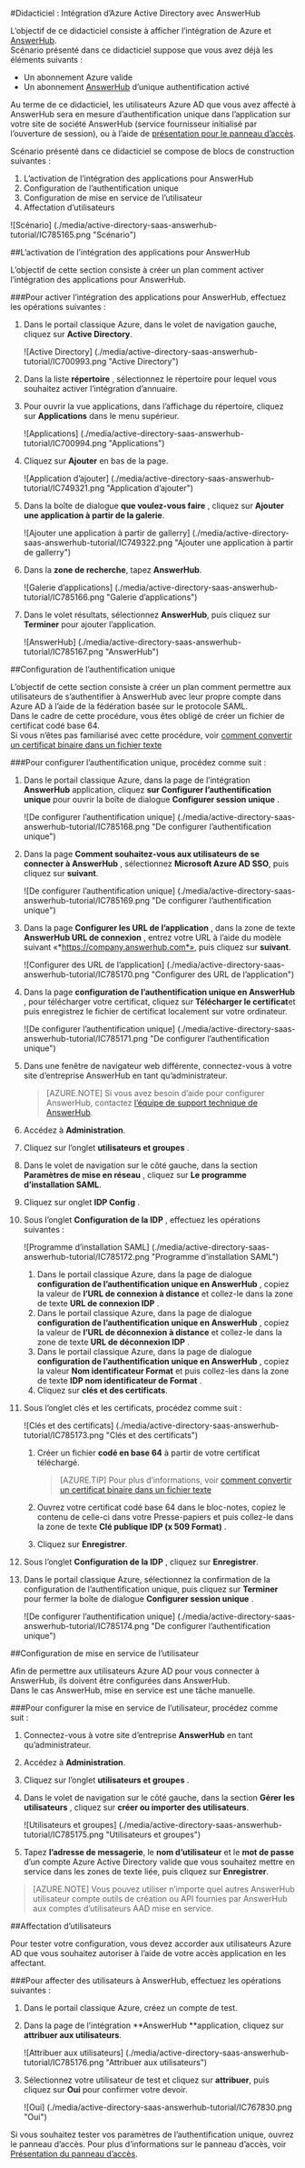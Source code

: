 <properties 
    pageTitle="Didacticiel : Intégration d’Azure Active Directory avec AnswerHub | Microsoft Azure" 
    description="Découvrez comment utiliser AnswerHub avec Azure Active Directory pour activer l’authentification unique, la mise en service automatisé et bien plus encore !" 
    services="active-directory" 
    authors="jeevansd"  
    documentationCenter="na" 
    manager="femila"/>
<tags 
    ms.service="active-directory" 
    ms.devlang="na" 
    ms.topic="article" 
    ms.tgt_pltfrm="na" 
    ms.workload="identity" 
    ms.date="10/10/2016" 
    ms.author="jeedes" />

#<a name="tutorial-azure-active-directory-integration-with-answerhub"></a>Didacticiel : Intégration d’Azure Active Directory avec AnswerHub

L’objectif de ce didacticiel consiste à afficher l’intégration de Azure et [AnswerHub](http://www.dzonesoftware.com/products/answerhub-question-answer-software).  
Scénario présenté dans ce didacticiel suppose que vous avez déjà les éléments suivants :

-   Un abonnement Azure valide
-   Un abonnement [AnswerHub](http://www.dzonesoftware.com/products/answerhub-question-answer-software) d’unique authentification activé

Au terme de ce didacticiel, les utilisateurs Azure AD que vous avez affecté à AnswerHub sera en mesure d’authentification unique dans l’application sur votre site de société AnswerHub (service fournisseur initialisé par l’ouverture de session), ou à l’aide de [présentation pour le panneau d’accès](active-directory-saas-access-panel-introduction.md).

Scénario présenté dans ce didacticiel se compose de blocs de construction suivantes :

1.  L’activation de l’intégration des applications pour AnswerHub
2.  Configuration de l’authentification unique
3.  Configuration de mise en service de l’utilisateur
4.  Affectation d’utilisateurs

![Scénario] (./media/active-directory-saas-answerhub-tutorial/IC785165.png "Scénario")

##<a name="enabling-the-application-integration-for-answerhub"></a>L’activation de l’intégration des applications pour AnswerHub

L’objectif de cette section consiste à créer un plan comment activer l’intégration des applications pour AnswerHub.

###<a name="to-enable-the-application-integration-for-answerhub-perform-the-following-steps"></a>Pour activer l’intégration des applications pour AnswerHub, effectuez les opérations suivantes :

1.  Dans le portail classique Azure, dans le volet de navigation gauche, cliquez sur **Active Directory**.

    ![Active Directory] (./media/active-directory-saas-answerhub-tutorial/IC700993.png "Active Directory")

2.  Dans la liste **répertoire** , sélectionnez le répertoire pour lequel vous souhaitez activer l’intégration d’annuaire.

3.  Pour ouvrir la vue applications, dans l’affichage du répertoire, cliquez sur **Applications** dans le menu supérieur.

    ![Applications] (./media/active-directory-saas-answerhub-tutorial/IC700994.png "Applications")

4.  Cliquez sur **Ajouter** en bas de la page.

    ![Application d’ajouter] (./media/active-directory-saas-answerhub-tutorial/IC749321.png "Application d’ajouter")

5.  Dans la boîte de dialogue **que voulez-vous faire** , cliquez sur **Ajouter une application à partir de la galerie**.

    ![Ajouter une application à partir de gallerry] (./media/active-directory-saas-answerhub-tutorial/IC749322.png "Ajouter une application à partir de gallerry")

6.  Dans la **zone de recherche**, tapez **AnswerHub**.

    ![Galerie d’applications] (./media/active-directory-saas-answerhub-tutorial/IC785166.png "Galerie d’applications")

7.  Dans le volet résultats, sélectionnez **AnswerHub**, puis cliquez sur **Terminer** pour ajouter l’application.

    ![AnswerHub] (./media/active-directory-saas-answerhub-tutorial/IC785167.png "AnswerHub")

##<a name="configuring-single-sign-on"></a>Configuration de l’authentification unique

L’objectif de cette section consiste à créer un plan comment permettre aux utilisateurs de s’authentifier à AnswerHub avec leur propre compte dans Azure AD à l’aide de la fédération basée sur le protocole SAML.  
Dans le cadre de cette procédure, vous êtes obligé de créer un fichier de certificat codé base 64.  
Si vous n’êtes pas familiarisé avec cette procédure, voir [comment convertir un certificat binaire dans un fichier texte](http://youtu.be/PlgrzUZ-Y1o)

###<a name="to-configure-single-sign-on-perform-the-following-steps"></a>Pour configurer l’authentification unique, procédez comme suit :

1.  Dans le portail classique Azure, dans la page de l’intégration **AnswerHub** application, cliquez **sur Configurer l’authentification unique** pour ouvrir la boîte de dialogue **Configurer session unique** .

    ![De configurer l’authentification unique] (./media/active-directory-saas-answerhub-tutorial/IC785168.png "De configurer l’authentification unique")

2.  Dans la page **Comment souhaitez-vous aux utilisateurs de se connecter à AnswerHub** , sélectionnez **Microsoft Azure AD SSO**, puis cliquez sur **suivant**.

    ![De configurer l’authentification unique] (./media/active-directory-saas-answerhub-tutorial/IC785169.png "De configurer l’authentification unique")

3.  Dans la page **Configurer les URL de l’application** , dans la zone de texte **AnswerHub URL de connexion** , entrez votre URL à l’aide du modèle suivant «*https://company.answerhub.com*», puis cliquez sur **suivant**.

    ![Configurer des URL de l’application] (./media/active-directory-saas-answerhub-tutorial/IC785170.png "Configurer des URL de l’application")

4.  Dans la page **configuration de l’authentification unique en AnswerHub** , pour télécharger votre certificat, cliquez sur **Télécharger le certificat**et puis enregistrez le fichier de certificat localement sur votre ordinateur.

    ![De configurer l’authentification unique] (./media/active-directory-saas-answerhub-tutorial/IC785171.png "De configurer l’authentification unique")

5.  Dans une fenêtre de navigateur web différente, connectez-vous à votre site d’entreprise AnswerHub en tant qu’administrateur.
    >[AZURE.NOTE] Si vous avez besoin d’aide pour configurer AnswerHub, contactez [l’équipe de support technique de AnswerHub](mailto:success@answerhub.com. ).








6.  Accédez à **Administration**.

7.  Cliquez sur l’onglet **utilisateurs et groupes** .

8.  Dans le volet de navigation sur le côté gauche, dans la section **Paramètres de mise en réseau** , cliquez sur **Le programme d’installation SAML**.

9.  Cliquez sur onglet **IDP Config** .

10. Sous l’onglet **Configuration de la IDP** , effectuez les opérations suivantes :

    ![Programme d’installation SAML] (./media/active-directory-saas-answerhub-tutorial/IC785172.png "Programme d’installation SAML")

    1.  Dans le portail classique Azure, dans la page de dialogue **configuration de l’authentification unique en AnswerHub** , copiez la valeur de **l’URL de connexion à distance** et collez-le dans la zone de texte **URL de connexion IDP** .
    2.  Dans le portail classique Azure, dans la page de dialogue **configuration de l’authentification unique en AnswerHub** , copiez la valeur de **l’URL de déconnexion à distance** et collez-le dans la zone de texte **URL de déconnexion IDP** .
    3.  Dans le portail classique Azure, dans la page de dialogue **configuration de l’authentification unique en AnswerHub** , copiez la valeur **Nom identificateur Format** et puis collez-les dans la zone de texte **IDP nom identificateur de Format** .
    4.  Cliquez sur **clés et des certificats**.

11. Sous l’onglet clés et les certificats, procédez comme suit :

    ![Clés et des certificats] (./media/active-directory-saas-answerhub-tutorial/IC785173.png "Clés et des certificats")

    1.  Créer un fichier **codé en base 64** à partir de votre certificat téléchargé.  

        >[AZURE.TIP] Pour plus d’informations, voir [comment convertir un certificat binaire dans un fichier texte](http://youtu.be/PlgrzUZ-Y1o)

    2.  Ouvrez votre certificat codé base 64 dans le bloc-notes, copiez le contenu de celle-ci dans votre Presse-papiers et puis collez-le dans la zone de texte **Clé publique IDP (x 509 Format)** .
    3.  Cliquez sur **Enregistrer**.

12. Sous l’onglet **Configuration de la IDP** , cliquez sur **Enregistrer**.

13. Dans le portail classique Azure, sélectionnez la confirmation de la configuration de l’authentification unique, puis cliquez sur **Terminer** pour fermer la boîte de dialogue **Configurer session unique** .

    ![De configurer l’authentification unique] (./media/active-directory-saas-answerhub-tutorial/IC785174.png "De configurer l’authentification unique")

##<a name="configuring-user-provisioning"></a>Configuration de mise en service de l’utilisateur

Afin de permettre aux utilisateurs Azure AD pour vous connecter à AnswerHub, ils doivent être configurées dans AnswerHub.  
Dans le cas AnswerHub, mise en service est une tâche manuelle.

###<a name="to-configure-user-provisioning-perform-the-following-steps"></a>Pour configurer la mise en service de l’utilisateur, procédez comme suit :

1.  Connectez-vous à votre site d’entreprise **AnswerHub** en tant qu’administrateur.

2.  Accédez à **Administration**.

3.  Cliquez sur l’onglet **utilisateurs et groupes** .

4.  Dans le volet de navigation sur le côté gauche, dans la section **Gérer les utilisateurs** , cliquez sur **créer ou importer des utilisateurs**.

    ![Utilisateurs et groupes] (./media/active-directory-saas-answerhub-tutorial/IC785175.png "Utilisateurs et groupes")

5.  Tapez **l’adresse de messagerie**, le **nom d’utilisateur** et le **mot de passe** d’un compte Azure Active Directory valide que vous souhaitez mettre en service dans les zones de texte liée, puis cliquez sur **Enregistrer**.

>[AZURE.NOTE] Vous pouvez utiliser n’importe quel autres AnswerHub utilisateur compte outils de création ou API fournies par AnswerHub aux comptes d’utilisateurs AAD mise en service.

##<a name="assigning-users"></a>Affectation d’utilisateurs

Pour tester votre configuration, vous devez accorder aux utilisateurs Azure AD que vous souhaitez autoriser à l’aide de votre accès application en les affectant.

###<a name="to-assign-users-to-answerhub-perform-the-following-steps"></a>Pour affecter des utilisateurs à AnswerHub, effectuez les opérations suivantes :

1.  Dans le portail classique Azure, créez un compte de test.

2.  Dans la page de l’intégration **AnswerHub **application, cliquez sur **attribuer aux utilisateurs**.

    ![Attribuer aux utilisateurs] (./media/active-directory-saas-answerhub-tutorial/IC785176.png "Attribuer aux utilisateurs")

3.  Sélectionnez votre utilisateur de test et cliquez sur **attribuer**, puis cliquez sur **Oui** pour confirmer votre devoir.

    ![Oui] (./media/active-directory-saas-answerhub-tutorial/IC767830.png "Oui")

Si vous souhaitez tester vos paramètres de l’authentification unique, ouvrez le panneau d’accès. Pour plus d’informations sur le panneau d’accès, voir [Présentation du panneau d’accès](active-directory-saas-access-panel-introduction.md).
